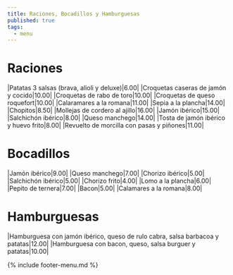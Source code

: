 ```yaml
---
title: Raciones, Bocadillos y Hamburguesas
published: true
tags:
  - menu
---
```


# Raciones

|Patatas 3 salsas (brava, alioli y deluxe)|6.00|
|Croquetas caseras de jamón y cocido|10.00|
|Croquetas de rabo de toro|10.00|
|Croquetas de queso roquefort|10.00|
|Calaramares a la romana|11.00|
|Sepia a la plancha|14.00|
|Chopitos|8.50|
|Mollejas de cordero al ajillo|16.00|
|Jamón ibérico|15.00|
|Salchichón ibérico|8.00|
|Queso manchego|14.00|
|Tosta de jamón ibérico y huevo frito|8.00|
|Revuelto de morcilla con pasas y piñones|11.00|

# Bocadillos

|Jamón ibérico|9.00|
|Queso manchego|7.00|
|Chorizo ibérico|5.00|
|Salchichón ibérico|5.00|
|Chorizo frito|4.00|
|Lomo a la plancha|6.00|
|Pepito de ternera|7.00|
|Bacon|5.00|
|Calamares a la romana|8.00|

# Hamburguesas

|Hamburguesa con jamón ibérico, queso de rulo cabra, salsa barbacoa y patatas|12.00|
|Hamburguesa con bacon, queso, salsa burguer y patatas|10.00|

{% include footer-menu.md %}
